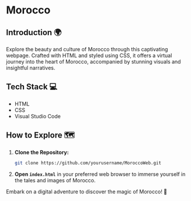 # Morocco

## Introduction 🌍

Explore the beauty and culture of Morocco through this captivating webpage. Crafted with HTML and styled using CSS, it offers a virtual journey into the heart of Morocco, accompanied by stunning visuals and insightful narratives.

## Tech Stack 💻

- HTML
- CSS
- Visual Studio Code
  
## How to Explore 🗺️

1. **Clone the Repository:**
    ```bash
    git clone https://github.com/yourusername/MoroccoWeb.git
    ```

2. **Open `index.html`** in your preferred web browser to immerse yourself in the tales and images of Morocco.

Embark on a digital adventure to discover the magic of Morocco! 🌟

